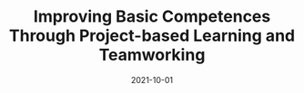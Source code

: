 ---
title: "Improving Basic Competences Through Project-based Learning and Teamworking"
collection: publications
permalink: /publication/2021-10-01-Improving-Basic-Competences-Through-Project-based-Learning-and-Teamworking
type: "national"
date: 2021-10-01
venue: '<em>VI Congreso Internacional sobre Aprendizaje, Innovación y Cooperación (CINAIC)</em>'
paperurl: 'https://doi.org/10.26754/uz.978-84-18321-17-7'
citation: ' V. Tomás,  M. Castillo,  M. Pérez,  P. Boronat,  L. Amable, and  <strong>S. Iserte</strong>, &quot;Improving Basic Competences Through Project-based Learning and Teamworking.&quot; <em>VI Congreso Internacional sobre Aprendizaje, Innovación y Cooperación (CINAIC)</em>, Oct. 2021.'
---